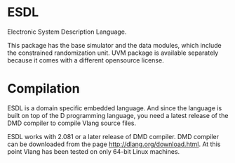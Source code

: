 ESDL
=====
Electronic System Description Language.

This package has the base simulator and the data modules, which include the constrained randomization unit. UVM package is available separately because it comes with a different opensource license.

Compilation
===========
ESDL is a domain specific embedded language. And since the language is built on top of the D programming language, you need a latest release of the DMD compiler to compile Vlang source files.

ESDL works with 2.081 or a later release of DMD compiler. DMD compiler can be downloaded from the page http://dlang.org/download.html. At this point Vlang has been tested on only 64-bit Linux machines.

